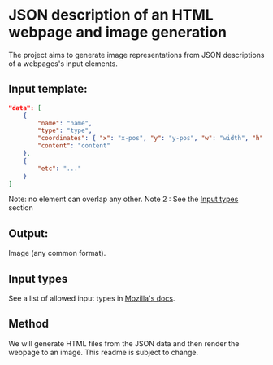 # JSON description of an HTML webpage and image generation

The project aims to generate image representations from JSON descriptions of a webpages's input elements.

## Input template:
```json
"data": [
    {
        "name": "name",
        "type": "type",
        "coordinates": { "x": "x-pos", "y": "y-pos", "w": "width", "h": "height" },
        "content": "content"
    },
    {
        "etc": "..."
    }
]
```
Note: no element can overlap any other.
Note 2 : See the [Input types](#input-types) section

## Output:
Image (any common format).

## Input types
See a list of allowed input types in [Mozilla's docs](https://developer.mozilla.org/en-US/docs/Web/HTML/Element/input).

## Method
We will generate HTML files from the JSON data and then render the webpage to an image.
This readme is subject to change.
